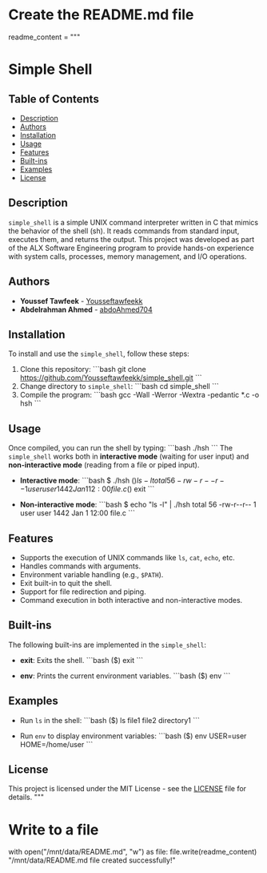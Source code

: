 # Create the README.md file
readme_content = """
# Simple Shell

## Table of Contents
- [Description](#description)
- [Authors](#authors)
- [Installation](#installation)
- [Usage](#usage)
- [Features](#features)
- [Built-ins](#built-ins)
- [Examples](#examples)
- [License](#license)

## Description
`simple_shell` is a simple UNIX command interpreter written in C that mimics the behavior of the shell (sh). It reads commands from standard input, executes them, and returns the output. This project was developed as part of the ALX Software Engineering program to provide hands-on experience with system calls, processes, memory management, and I/O operations.

## Authors
- **Youssef Tawfeek** - [Yousseftawfeekk](https://github.com/Yousseftawfeekk)
- **Abdelrahman Ahmed** - [abdoAhmed704](https://github.com/abdoAhmed704)

## Installation
To install and use the `simple_shell`, follow these steps:

1. Clone this repository:
   \`\`\`bash
   git clone https://github.com/Yousseftawfeekk/simple_shell.git
   \`\`\`
2. Change directory to `simple_shell`:
   \`\`\`bash
   cd simple_shell
   \`\`\`
3. Compile the program:
   \`\`\`bash
   gcc -Wall -Werror -Wextra -pedantic *.c -o hsh
   \`\`\`

## Usage
Once compiled, you can run the shell by typing:
\`\`\`bash
./hsh
\`\`\`
The `simple_shell` works both in **interactive mode** (waiting for user input) and **non-interactive mode** (reading from a file or piped input).

- **Interactive mode**:
   \`\`\`bash
   $ ./hsh
   ($) ls -l
   total 56
   -rw-r--r-- 1 user user 1442 Jan 1 12:00 file.c
   ($) exit
   \`\`\`

- **Non-interactive mode**:
   \`\`\`bash
   $ echo "ls -l" | ./hsh
   total 56
   -rw-r--r-- 1 user user 1442 Jan 1 12:00 file.c
   \`\`\`

## Features
- Supports the execution of UNIX commands like `ls`, `cat`, `echo`, etc.
- Handles commands with arguments.
- Environment variable handling (e.g., `$PATH`).
- Exit built-in to quit the shell.
- Support for file redirection and piping.
- Command execution in both interactive and non-interactive modes.

## Built-ins
The following built-ins are implemented in the `simple_shell`:
- **exit**: Exits the shell.
   \`\`\`bash
   ($) exit
   \`\`\`

- **env**: Prints the current environment variables.
   \`\`\`bash
   ($) env
   \`\`\`

## Examples
- Run `ls` in the shell:
   \`\`\`bash
   ($) ls
   file1 file2 directory1
   \`\`\`

- Run `env` to display environment variables:
   \`\`\`bash
   ($) env
   USER=user
   HOME=/home/user
   \`\`\`


## License
This project is licensed under the MIT License - see the [LICENSE](LICENSE) file for details.
"""

# Write to a file
with open("/mnt/data/README.md", "w") as file:
    file.write(readme_content)
"/mnt/data/README.md file created successfully!"

